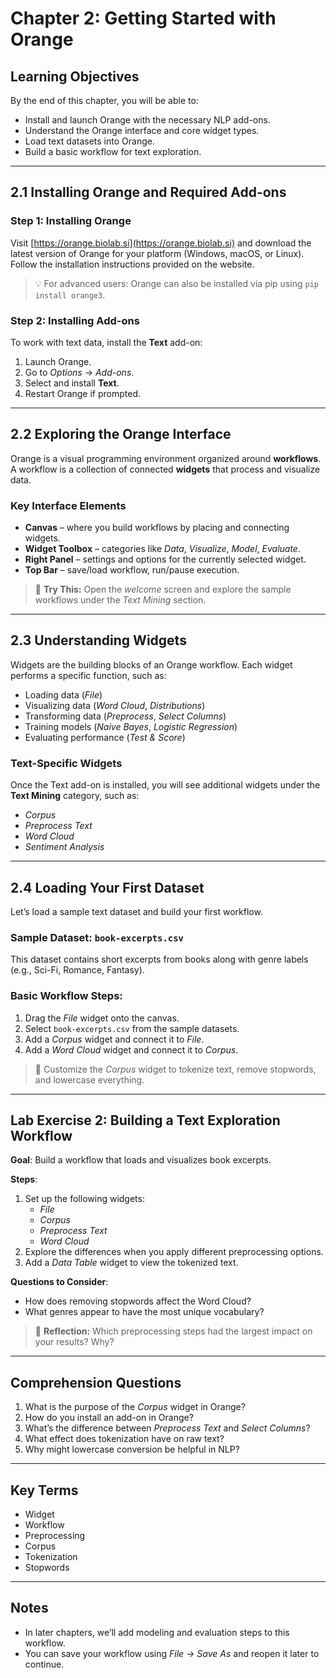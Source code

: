 # Chapter 2: Getting Started with Orange

## Learning Objectives

By the end of this chapter, you will be able to:

- Install and launch Orange with the necessary NLP add-ons.
- Understand the Orange interface and core widget types.
- Load text datasets into Orange.
- Build a basic workflow for text exploration.

---

## 2.1 Installing Orange and Required Add-ons

### Step 1: Installing Orange

Visit [https://orange.biolab.si](https://orange.biolab.si) and download the latest version of Orange for your platform (Windows, macOS, or Linux). Follow the installation instructions provided on the website.

> 💡 For advanced users: Orange can also be installed via pip using `pip install orange3`.

### Step 2: Installing Add-ons

To work with text data, install the **Text** add-on:

1. Launch Orange.
2. Go to *Options* → *Add-ons*.
3. Select and install **Text**.
4. Restart Orange if prompted.

---

## 2.2 Exploring the Orange Interface

Orange is a visual programming environment organized around **workflows**. A workflow is a collection of connected **widgets** that process and visualize data.

### Key Interface Elements

- **Canvas** – where you build workflows by placing and connecting widgets.
- **Widget Toolbox** – categories like *Data*, *Visualize*, *Model*, *Evaluate*.
- **Right Panel** – settings and options for the currently selected widget.
- **Top Bar** – save/load workflow, run/pause execution.

> 🧠 **Try This:** Open the *welcome* screen and explore the sample workflows under the *Text Mining* section.

---

## 2.3 Understanding Widgets

Widgets are the building blocks of an Orange workflow. Each widget performs a specific function, such as:

- Loading data (*File*)
- Visualizing data (*Word Cloud*, *Distributions*)
- Transforming data (*Preprocess*, *Select Columns*)
- Training models (*Naive Bayes*, *Logistic Regression*)
- Evaluating performance (*Test & Score*)

### Text-Specific Widgets

Once the Text add-on is installed, you will see additional widgets under the **Text Mining** category, such as:

- *Corpus*
- *Preprocess Text*
- *Word Cloud*
- *Sentiment Analysis*

---

## 2.4 Loading Your First Dataset

Let’s load a sample text dataset and build your first workflow.

### Sample Dataset: `book-excerpts.csv`

This dataset contains short excerpts from books along with genre labels (e.g., Sci-Fi, Romance, Fantasy).

### Basic Workflow Steps:

1. Drag the *File* widget onto the canvas.
2. Select `book-excerpts.csv` from the sample datasets.
3. Add a *Corpus* widget and connect it to *File*.
4. Add a *Word Cloud* widget and connect it to *Corpus*.

> 🔧 Customize the *Corpus* widget to tokenize text, remove stopwords, and lowercase everything.

---

## Lab Exercise 2: Building a Text Exploration Workflow

**Goal**: Build a workflow that loads and visualizes book excerpts.

**Steps**:

1. Set up the following widgets:
   - *File*
   - *Corpus*
   - *Preprocess Text*
   - *Word Cloud*
2. Explore the differences when you apply different preprocessing options.
3. Add a *Data Table* widget to view the tokenized text.

**Questions to Consider**:
- How does removing stopwords affect the Word Cloud?
- What genres appear to have the most unique vocabulary?

> 📝 **Reflection:** Which preprocessing steps had the largest impact on your results? Why?

---

## Comprehension Questions

1. What is the purpose of the *Corpus* widget in Orange?
2. How do you install an add-on in Orange?
3. What’s the difference between *Preprocess Text* and *Select Columns*?
4. What effect does tokenization have on raw text?
5. Why might lowercase conversion be helpful in NLP?

---

## Key Terms

- Widget
- Workflow
- Preprocessing
- Corpus
- Tokenization
- Stopwords

---

## Notes

- In later chapters, we’ll add modeling and evaluation steps to this workflow.
- You can save your workflow using *File → Save As* and reopen it later to continue.

